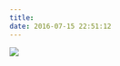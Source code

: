 ```yaml
---
title:
date: 2016-07-15 22:51:12
---
```


![](http://7xqgix.com1.z0.glb.clouddn.com/09e41a58d5afb10d75e67ec34fa3e0a0.jpg)
